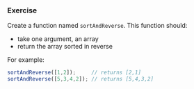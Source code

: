 <!--{ ids:[187], language:'JavaScript', type:'workshop', order: 6, name:'Method Chaining', description:'Use multiple array methods at the same time' } -->
### Exercise

Create a function named `sortAndReverse`. This function should:

  - take one argument, an array
  - return the array sorted in reverse

For example:

```js
sortAndReverse([1,2]);     // returns [2,1]
sortAndReverse([5,3,4,2]); // returns [5,4,3,2]
```
